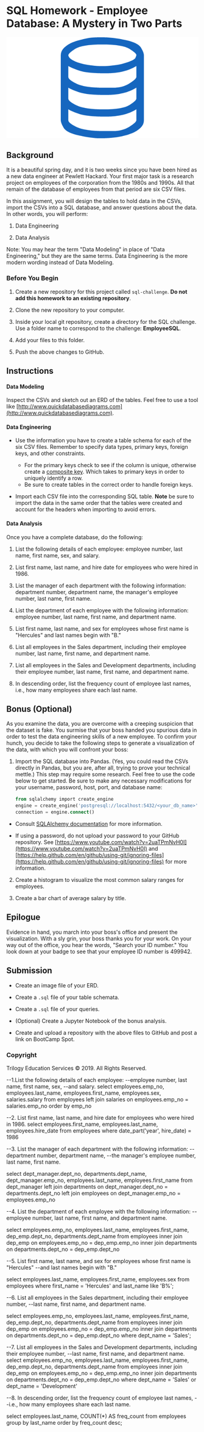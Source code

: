 # SQL Homework - Employee Database: A Mystery in Two Parts

![sql.png](sql.png)

## Background

It is a beautiful spring day, and it is two weeks since you have been hired as a new data engineer at Pewlett Hackard. Your first major task is a research project on employees of the corporation from the 1980s and 1990s. All that remain of the database of employees from that period are six CSV files.

In this assignment, you will design the tables to hold data in the CSVs, import the CSVs into a SQL database, and answer questions about the data. In other words, you will perform:

1. Data Engineering

3. Data Analysis

Note: You may hear the term "Data Modeling" in place of "Data Engineering," but they are the same terms. Data Engineering is the more modern wording instead of Data Modeling.

### Before You Begin

1. Create a new repository for this project called `sql-challenge`. **Do not add this homework to an existing repository**.

2. Clone the new repository to your computer.

3. Inside your local git repository, create a directory for the SQL challenge. Use a folder name to correspond to the challenge: **EmployeeSQL**.

4. Add your files to this folder.

5. Push the above changes to GitHub.

## Instructions

#### Data Modeling

Inspect the CSVs and sketch out an ERD of the tables. Feel free to use a tool like [http://www.quickdatabasediagrams.com](http://www.quickdatabasediagrams.com).

#### Data Engineering

* Use the information you have to create a table schema for each of the six CSV files. Remember to specify data types, primary keys, foreign keys, and other constraints.

  * For the primary keys check to see if the column is unique, otherwise create a [composite key](https://en.wikipedia.org/wiki/Compound_key). Which takes to primary keys in order to uniquely identify a row.
  * Be sure to create tables in the correct order to handle foreign keys.

* Import each CSV file into the corresponding SQL table. **Note** be sure to import the data in the same order that the tables were created and account for the headers when importing to avoid errors.

#### Data Analysis

Once you have a complete database, do the following:

1. List the following details of each employee: employee number, last name, first name, sex, and salary.

2. List first name, last name, and hire date for employees who were hired in 1986.

3. List the manager of each department with the following information: department number, department name, the manager's employee number, last name, first name.

4. List the department of each employee with the following information: employee number, last name, first name, and department name.

5. List first name, last name, and sex for employees whose first name is "Hercules" and last names begin with "B."

6. List all employees in the Sales department, including their employee number, last name, first name, and department name.

7. List all employees in the Sales and Development departments, including their employee number, last name, first name, and department name.

8. In descending order, list the frequency count of employee last names, i.e., how many employees share each last name.

## Bonus (Optional)

As you examine the data, you are overcome with a creeping suspicion that the dataset is fake. You surmise that your boss handed you spurious data in order to test the data engineering skills of a new employee. To confirm your hunch, you decide to take the following steps to generate a visualization of the data, with which you will confront your boss:

1. Import the SQL database into Pandas. (Yes, you could read the CSVs directly in Pandas, but you are, after all, trying to prove your technical mettle.) This step may require some research. Feel free to use the code below to get started. Be sure to make any necessary modifications for your username, password, host, port, and database name:

   ```sql
   from sqlalchemy import create_engine
   engine = create_engine('postgresql://localhost:5432/<your_db_name>')
   connection = engine.connect()
   ```

* Consult [SQLAlchemy documentation](https://docs.sqlalchemy.org/en/latest/core/engines.html#postgresql) for more information.

* If using a password, do not upload your password to your GitHub repository. See [https://www.youtube.com/watch?v=2uaTPmNvH0I](https://www.youtube.com/watch?v=2uaTPmNvH0I) and [https://help.github.com/en/github/using-git/ignoring-files](https://help.github.com/en/github/using-git/ignoring-files) for more information.

2. Create a histogram to visualize the most common salary ranges for employees.

3. Create a bar chart of average salary by title.

## Epilogue

Evidence in hand, you march into your boss's office and present the visualization. With a sly grin, your boss thanks you for your work. On your way out of the office, you hear the words, "Search your ID number." You look down at your badge to see that your employee ID number is 499942.

## Submission

* Create an image file of your ERD.

* Create a `.sql` file of your table schemata.

* Create a `.sql` file of your queries.

* (Optional) Create a Jupyter Notebook of the bonus analysis.

* Create and upload a repository with the above files to GitHub and post a link on BootCamp Spot.

### Copyright

Trilogy Education Services © 2019. All Rights Reserved.
















--1.List the following details of each employee: 
	--employee number, last name, first name, sex, 
	--and salary.
select 
	employees.emp_no,
	employees.last_name,
	employees.first_name,
	employees.sex,
	salaries.salary
from employees
left join salaries
on employees.emp_no = salaries.emp_no
order by emp_no
 
--2. List first name, last name, and hire date for employees who were hired in 1986.
select 
	employees.first_name,
	employees.last_name,
	employees.hire_date
from employees
 where date_part('year', hire_date) = 1986

	
--3. List the manager of each department with the following information: 
--department number, department name, 
--the manager's employee number, last name, first name.	

select 
	dept_manager.dept_no,
	departments.dept_name,
	dept_manager.emp_no,
	employees.last_name,
	employees.first_name
from dept_manager
left join departments
 on dept_manager.dept_no = departments.dept_no
left join employees
 on dept_manager.emp_no = employees.emp_no

--4. List the department of each employee with the following information: 
--employee number, last name, first name, and department name.

select
	employees.emp_no,
	employees.last_name,
	employees.first_name,
	dep_emp.dept_no,
	departments.dept_name
from employees
inner join dep_emp
 on employees.emp_no = dep_emp.emp_no
inner join departments
 on departments.dept_no = dep_emp.dept_no

--5. List first name, last name, and sex for employees whose first name is "Hercules" 
--and last names begin with "B."

select
	employees.last_name,
	employees.first_name,
	employees.sex
from employees
where first_name = 'Hercules' and last_name like 'B%';

--6. List all employees in the Sales department, including their employee number, 
--last name, first name, and department name.

select
	employees.emp_no,
	employees.last_name,
	employees.first_name,
	dep_emp.dept_no,
	departments.dept_name
from employees
inner join dep_emp
 on employees.emp_no = dep_emp.emp_no
inner join departments
 on departments.dept_no = dep_emp.dept_no
where dept_name = 'Sales';

--7. List all employees in the Sales and Development departments, including their employee number,
--last name, first name, and department name.
select
	employees.emp_no,
	employees.last_name,
	employees.first_name,
	dep_emp.dept_no,
	departments.dept_name
from employees
inner join dep_emp
 on employees.emp_no = dep_emp.emp_no
inner join departments
 on departments.dept_no = dep_emp.dept_no
where dept_name = 'Sales' or dept_name = 'Development'

--8. In descending order, list the frequency count of employee last names,
--i.e., how many employees share each last name.

select employees.last_name, 
 COUNT(*) AS freq_count
from employees
 group by last_name
 order by freq_count desc;
